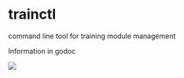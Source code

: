 # trainctl
command line tool for training module management

Information in godoc

[![](https://godoc.org/github.com/gophertrain/trainctl?status.svg)](http://godoc.org/github.com/gophertrain/trainctl)
